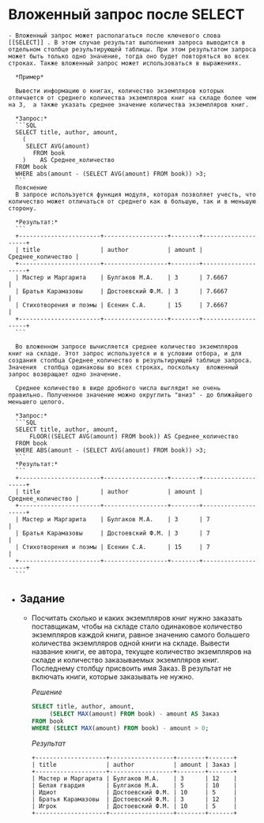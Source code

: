 # Вложенный запрос после SELECT
	- Вложенный запрос может располагаться после ключевого слова [[SELECT]] . В этом случае результат выполнения запроса выводится в отдельном столбце результирующей таблицы. При этом результатом запроса может быть только одно значение, тогда оно будет повторяться во всех строках. Также вложенный запрос может использоваться в выражениях.
	  
	  *Пример*
	  
	  Вывести информацию о книгах, количество экземпляров которых отличается от среднего количества экземпляров книг на складе более чем на 3,  а также указать среднее значение количества экземпляров книг.
	  
	  *Запрос:*
	  ```SQL
	  SELECT title, author, amount,
	    (
	     SELECT AVG(amount)
	       FROM book
	    )    AS Среднее_количество
	  FROM book
	  WHERE abs(amount - (SELECT AVG(amount) FROM book)) >3;
	  ```
	  Пояснение
	  В запросе используется функция модуля, которая позволяет учесть, что количество может отличаться от среднего как в большую, так и в меньшую сторону.
	  
	  *Результат:*
	  ```
	  +-----------------------+------------------+--------+--------------------+
	  | title                 | author           | amount | Среднее_количество |
	  +-----------------------+------------------+--------+--------------------+
	  | Мастер и Маргарита    | Булгаков М.А.    | 3      | 7.6667             |
	  | Братья Карамазовы     | Достоевский Ф.М. | 3      | 7.6667             |
	  | Стихотворения и поэмы | Есенин С.А.      | 15     | 7.6667             |
	  +-----------------------+------------------+--------+--------------------+
	  ```
	  
	  Во вложенном запросе вычисляется среднее количество экземпляров книг на складе. Этот запрос используется и в условии отбора, и для создания столбца Среднее_количество в результирующей таблице запроса. Значения  столбца одинаковы во всех строках, поскольку  вложенный запрос возвращает одно значение.
	  
	  Среднее количество в виде дробного числа выглядит не очень правильно. Полученное значение можно округлить "вниз" - до ближайшего меньшего целого.
	  
	  *Запрос:*
	  ```SQL
	  SELECT title, author, amount,
	      FLOOR((SELECT AVG(amount) FROM book)) AS Среднее_количество
	  FROM book
	  WHERE ABS(amount - (SELECT AVG(amount) FROM book)) >3;
	  ```
	  *Результат:*
	  ```
	  +-----------------------+------------------+--------+--------------------+
	  | title                 | author           | amount | Среднее_количество |
	  +-----------------------+------------------+--------+--------------------+
	  | Мастер и Маргарита    | Булгаков М.А.    | 3      | 7                  |
	  | Братья Карамазовы     | Достоевский Ф.М. | 3      | 7                  |
	  | Стихотворения и поэмы | Есенин С.А.      | 15     | 7                  |
	  +-----------------------+------------------+--------+--------------------+
	  ```
- ## Задание
	- Посчитать сколько и каких экземпляров книг нужно заказать поставщикам, чтобы на складе стало одинаковое количество экземпляров каждой книги, равное значению самого большего количества экземпляров одной книги на складе. Вывести название книги, ее автора, текущее количество экземпляров на складе и количество заказываемых экземпляров книг. Последнему столбцу присвоить имя Заказ. В результат не включать книги, которые заказывать не нужно.
	  
	  *Решение*
	  ```SQL
	  SELECT title, author, amount,
	       (SELECT MAX(amount) FROM book) - amount AS Заказ
	  FROM book
	  WHERE (SELECT MAX(amount) FROM book) - amount > 0;
	  ```
	  *Результат*
	  ```
	  +--------------------+------------------+--------+-------+
	  | title              | author           | amount | Заказ |
	  +--------------------+------------------+--------+-------+
	  | Мастер и Маргарита | Булгаков М.А.    | 3      | 12    |
	  | Белая гвардия      | Булгаков М.А.    | 5      | 10    |
	  | Идиот              | Достоевский Ф.М. | 10     | 5     |
	  | Братья Карамазовы  | Достоевский Ф.М. | 3      | 12    |
	  | Игрок              | Достоевский Ф.М. | 10     | 5     |
	  +--------------------+------------------+--------+-------+
	  ```